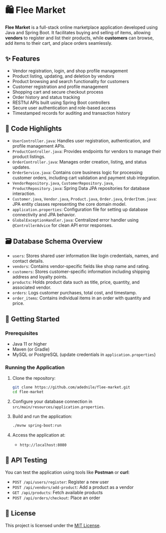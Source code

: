 # 🛍️ Flee Market

**Flee Market** is a full-stack online marketplace application developed using Java and Spring Boot. It facilitates buying and selling of items, allowing **vendors** to register and list their products, while **customers** can browse, add items to their cart, and place orders seamlessly.

## ✨ Features

- Vendor registration, login, and shop profile management
- Product listing, updating, and deletion by vendors
- Product browsing and search functionality for customers
- Customer registration and profile management
- Shopping cart and secure checkout process
- Order history and status tracking
- RESTful APIs built using Spring Boot controllers
- Secure user authentication and role-based access
- Timestamped records for auditing and transaction history

## 🧠 Code Highlights

- `UserController.java`: Handles user registration, authentication, and profile management APIs.
- `ProductController.java`: Provides endpoints for vendors to manage their product listings.
- `OrderController.java`: Manages order creation, listing, and status updates.
- `OrderService.java`: Contains core business logic for processing customer orders, including cart validation and payment stub integration.
- `VendorRepository.java`, `CustomerRepository.java`, `ProductRepository.java`: Spring Data JPA repositories for database interaction.
- `Customer.java`, `Vendor.java`, `Product.java`, `Order.java`, `OrderItem.java`: JPA entity classes representing the core domain model.
- `application.properties`: Configuration file for setting up database connectivity and JPA behavior.
- `GlobalExceptionHandler.java`: Centralized error handler using `@ControllerAdvice` for clean API error responses.

## 🗃️ Database Schema Overview

- `users`: Stores shared user information like login credentials, names, and contact details.
- `vendors`: Contains vendor-specific fields like shop name and rating.
- `customers`: Stores customer-specific information including shipping address and loyalty points.
- `products`: Holds product data such as title, price, quantity, and associated vendor.
- `orders`: Logs customer purchases, total cost, and timestamp.
- `order_items`: Contains individual items in an order with quantity and price.

## 🚀 Getting Started

### Prerequisites

- Java 11 or higher
- Maven (or Gradle)
- MySQL or PostgreSQL (update credentials in `application.properties`)

### Running the Application

1. Clone the repository:

   ```bash
   git clone https://github.com/adednile/flee-market.git
   cd flee-market
   ```

2. Configure your database connection in `src/main/resources/application.properties`.

3. Build and run the application:

   ```bash
   ./mvnw spring-boot:run
   ```

4. Access the application at:
   - `http://localhost:8080`

## 🧪 API Testing

You can test the application using tools like **Postman** or **curl**:

- `POST /api/users/register`: Register a new user
- `POST /api/vendors/add-product`: Add a product as a vendor
- `GET /api/products`: Fetch available products
- `POST /api/orders/checkout`: Place an order

## 📄 License

This project is licensed under the [MIT License](LICENSE).
